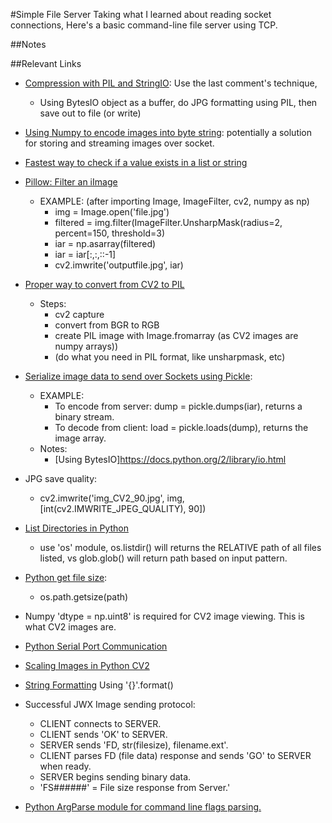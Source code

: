 #Simple File Server
Taking what I learned about reading socket connections, Here's a basic command-line file server using TCP.

##Notes

##Relevant Links
- [Compression with PIL and StringIO](http://stackoverflow.com/questions/30771652/how-to-perform-jpeg-compression-in-python-without-writing-reading): Use the last comment's technique,
    - Using BytesIO object as a buffer, do JPG formatting using PIL, then save out to file (or write)
- [Using Numpy to encode images into byte string](http://stackoverflow.com/questions/17967320/python-opencv-convert-image-to-byte-string): potentially a solution for storing and streaming images over socket.
- [Fastest way to check if a value exists in a list or string](http://stackoverflow.com/questions/7571635/fastest-way-to-check-if-a-value-exist-in-a-list)
- [Pillow: Filter an iImage](http://pillow.readthedocs.io/en/3.4.x/reference/ImageFilter.html#example-filter-an-image)
    - EXAMPLE: (after importing Image, ImageFilter, cv2, numpy as np)
        - img = Image.open('file.jpg')
        - filtered = img.filter(ImageFilter.UnsharpMask(radius=2, percent=150, threshold=3)
        - iar = np.asarray(filtered)
        - iar = iar[:,:,::-1]
        - cv2.imwrite('outputfile.jpg', iar)
        
- [Proper way to convert from CV2 to PIL](http://stackoverflow.com/questions/13576161/convert-opencv-image-into-pil-image-in-python-for-use-with-zbar-library)
    - Steps:
        - cv2 capture
        - convert from BGR to RGB
        - create PIL image with Image.fromarray (as CV2 images are numpy arrays))
        - (do what you need in PIL format, like unsharpmask, etc)
        
- [Serialize image data to send over Sockets using Pickle](http://stackoverflow.com/questions/7107075/sending-and-receiving-arrays-via-sockets): 
    - EXAMPLE:
        - To encode from server: dump = pickle.dumps(iar), returns a binary stream.
        - To decode from client: load = pickle.loads(dump), returns the image array.
    - Notes:
        - [Using BytesIO]https://docs.python.org/2/library/io.html
- JPG save quality:
    - cv2.imwrite('img_CV2_90.jpg', img, [int(cv2.IMWRITE_JPEG_QUALITY), 90])
- [List Directories in Python](http://stackoverflow.com/questions/3207219/how-to-list-all-files-of-a-directory)
    - use 'os' module, os.listdir() will returns the RELATIVE path of all files listed, vs glob.glob() will return path based on input pattern.
- [Python get file size](http://stackoverflow.com/questions/6591931/getting-file-size-in-python): 
    - os.path.getsize(path)
- Numpy 'dtype = np.uint8' is required for CV2 image viewing.  This is what CV2 images are.
- [Python Serial Port Communication](https://tungweilin.wordpress.com/2015/01/04/python-serial-port-communication/)
- [Scaling Images in Python CV2](http://docs.opencv.org/trunk/da/d6e/tutorial_py_geometric_transformations.html)
- [String Formatting](https://pyformat.info/) Using '{}'.format()
- Successful JWX Image sending protocol:
    - CLIENT connects to SERVER.
    - CLIENT sends 'OK' to SERVER.
    - SERVER sends 'FD, str(filesize), filename.ext'.
    - CLIENT parses FD (file data) response and sends 'GO' to SERVER when ready.
    - SERVER begins sending binary data.
    - 'FS######' = File size response from Server.'
- [Python ArgParse module for command line flags parsing. ](https://docs.python.org/2/library/argparse.html#module-argparse)
